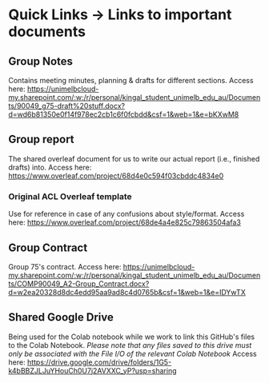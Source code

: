 # Quick Links → Links to important documents 
## Group Notes
Contains meeting minutes, planning & drafts for different sections. Access here:
https://unimelbcloud-my.sharepoint.com/:w:/r/personal/kingal_student_unimelb_edu_au/Documents/90049_g75-draft%20stuff.docx?d=wd6b81350e0f14f978ec2cb1c6f0fcbdd&csf=1&web=1&e=bKXwM8

## Group report
The shared overleaf document for us to write our actual report (i.e., finished drafts) into. Access here:
https://www.overleaf.com/project/68d4e0c594f03cbddc4834e0

### Original ACL Overleaf template
Use for reference in case of any confusions about style/format. Access here:
https://www.overleaf.com/project/68de4a4e825c79863504afa3

## Group Contract
Group 75's contract. Access here:
https://unimelbcloud-my.sharepoint.com/:w:/r/personal/kingal_student_unimelb_edu_au/Documents/COMP90049_A2-Group_Contract.docx?d=w2ea20328d8dc4edd95aa9ad8c4d0765b&csf=1&web=1&e=IDYwTX

## Shared Google Drive
Being used for the Colab notebook while we work to link this GitHub's files to the Colab Notebook. *Please note that any files saved to this drive must only be associated with the File I/O of the relevant Colab Notebook*  Access here:
https://drive.google.com/drive/folders/1G5-k4bBBZJLJuYHouCh0U7j2AVXXC_yP?usp=sharing
